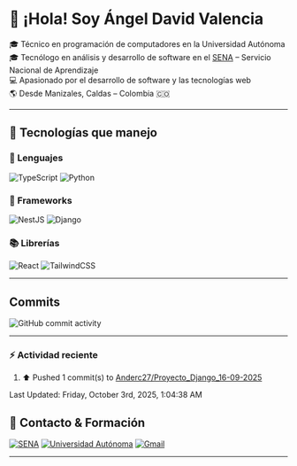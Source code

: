 # 👋 ¡Hola! Soy Ángel David Valencia

🎓 Técnico en programación de computadores en la Universidad Autónoma  
🎓 Tecnólogo en análisis y desarrollo de software en el [SENA](https://www.sena.edu.co) – Servicio Nacional de Aprendizaje  
💻 Apasionado por el desarrollo de software y las tecnologías web  
🌎 Desde Manizales, Caldas – Colombia 🇨🇴

---

## 🚀 Tecnologías que manejo

### 🧠 Lenguajes

![TypeScript](https://img.shields.io/badge/TypeScript-3178C6?style=for-the-badge&logo=typescript&logoColor=white)
![Python](https://img.shields.io/badge/Python-3776AB?style=for-the-badge&logo=python&logoColor=white)

### 🧱 Frameworks

![NestJS](https://img.shields.io/badge/NestJS-E0234E?style=for-the-badge&logo=nestjs&logoColor=white)
![Django](https://img.shields.io/badge/Django-092E20?style=for-the-badge&logo=django&logoColor=white)

### 📚 Librerías

![React](https://img.shields.io/badge/React-20232A?style=for-the-badge&logo=react&logoColor=61DAFB)
![TailwindCSS](https://img.shields.io/badge/TailwindCSS-06B6D4?style=for-the-badge&logo=tailwindcss&logoColor=white)

---

## Commits

![GitHub commit activity](https://img.shields.io/github/commit-activity/t/AngelDaviid/SocialMediaSena)

---

### :zap: Actividad reciente
<!--RECENT_ACTIVITY:start-->
1. ⬆️ Pushed 1 commit(s) to [Anderc27/Proyecto_Django_16-09-2025](https://github.com/Anderc27/Proyecto_Django_16-09-2025)<br>
<!--RECENT_ACTIVITY:end-->
<!--RECENT_ACTIVITY:last_update-->
Last Updated: Friday, October 3rd, 2025, 1:04:38 AM
<!--RECENT_ACTIVITY:last_update_end-->

## 📌 Contacto & Formación

[![SENA](https://img.shields.io/badge/Formado%20en-SENA-00A859?style=for-the-badge&logo=googleclassroom&logoColor=white)](https://www.sena.edu.co)
[![Universidad Autónoma](https://img.shields.io/badge/Técnico-Universidad%20Autónoma-0066CC?style=for-the-badge&logo=academia&logoColor=white)](https://www.autonoma.edu.co)
[![Gmail](https://img.shields.io/badge/Email-angerlvalencia%40gmail.com-D14836?style=for-the-badge&logo=gmail&logoColor=white)](mailto:angerlvalencia@gmail.com)

---


